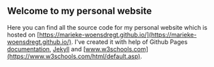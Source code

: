 ## Welcome to my personal website

Here you can find all the source code for my personal website which is hosted on [https://marieke-woensdregt.github.io/](https://marieke-woensdregt.github.io/). I've created it with help of Github Pages [documentation](https://help.github.com/categories/github-pages-basics/), [Jekyll](https://jekyllrb.com/) and [www.w3schools.com](https://www.w3schools.com/html/default.asp).
